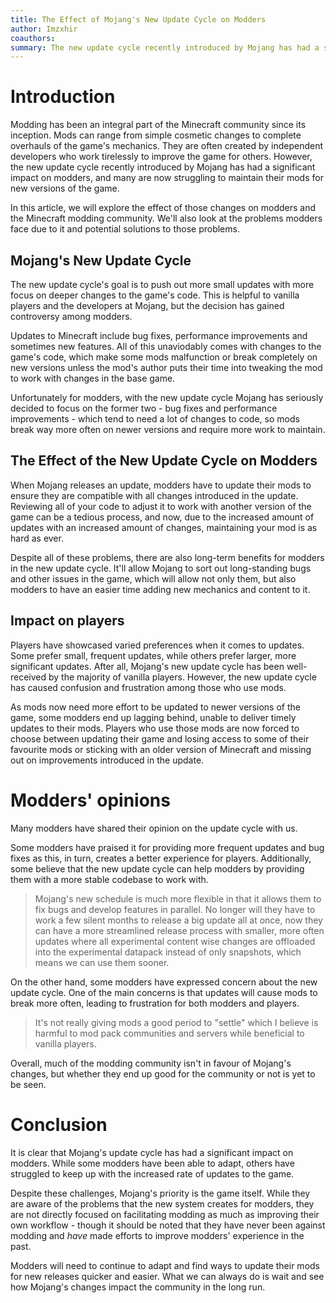 ```yaml
---
title: The Effect of Mojang's New Update Cycle on Modders
author: Imzxhir
coauthors:
summary: The new update cycle recently introduced by Mojang has had a significant impact on modders, and many are now struggling to maintain their mods for new versions of the game.
---
```


# Introduction

Modding has been an integral part of the Minecraft community since its
inception. Mods can range from simple cosmetic changes to complete overhauls of
the game's mechanics. They are often created by independent developers who work
tirelessly to improve the game for others. However, the new update cycle
recently introduced by Mojang has had a significant impact on modders, and many
are now struggling to maintain their mods for new versions of the game.

In this article, we will explore the effect of those changes on modders and the
Minecraft modding community. We'll also look at the problems modders face due to
it and potential solutions to those problems.

## Mojang's New Update Cycle

The new update cycle's goal is to push out more small updates with more focus on
deeper changes to the game's code. This is helpful to vanilla players and the
developers at Mojang, but the decision has gained controversy among modders.

Updates to Minecraft include bug fixes, performance improvements and sometimes
new features. All of this unaviodably comes with changes to the game's code,
which make some mods malfunction or break completely on new versions unless the
mod's author puts their time into tweaking the mod to work with changes in the
base game.

Unfortunately for modders, with the new update cycle Mojang has seriously
decided to focus on the former two - bug fixes and performance improvements -
which tend to need a lot of changes to code, so mods break way more often on
newer versions and require more work to maintain.

## The Effect of the New Update Cycle on Modders

When Mojang releases an update, modders have to update their mods to ensure they
are compatible with all changes introduced in the update. Reviewing all of your
code to adjust it to work with another version of the game can be a tedious
process, and now, due to the increased amount of updates with an increased
amount of changes, maintaining your mod is as hard as ever.

Despite all of these problems, there are also long-term benefits for modders in
the new update cycle. It'll allow Mojang to sort out long-standing bugs and
other issues in the game, which will allow not only them, but also modders to
have an easier time adding new mechanics and content to it.

## Impact on players

Players have showcased varied preferences when it comes to updates. Some prefer
small, frequent updates, while others prefer larger, more significant updates.
After all, Mojang's new update cycle has been well-received by the majority of
vanilla players. However, the new update cycle has caused confusion and
frustration among those who use mods.

As mods now need more effort to be updated to newer versions of the game, some
modders end up lagging behind, unable to deliver timely updates to their mods.
Players who use those mods are now forced to choose between updating their game
and losing access to some of their favourite mods or sticking with an older
version of Minecraft and missing out on improvements introduced in the update.

# Modders' opinions

Many modders have shared their opinion on the update cycle with us.

Some modders have praised it for providing more frequent updates and bug fixes
as this, in turn, creates a better experience for players. Additionally, some
believe that the new update cycle can help modders by providing them with a more
stable codebase to work with.

> Mojang's new schedule is much more flexible in that it allows them to fix bugs
> and develop features in parallel. No longer will they have to work a few
> silent months to release a big update all at once, now they can have a more
> streamlined release process with smaller, more often updates where all
> experimental content wise changes are offloaded into the experimental datapack
> instead of only snapshots, which means we can use them sooner.

On the other hand, some modders have expressed concern about the new update
cycle. One of the main concerns is that updates will cause mods to break more
often, leading to frustration for both modders and players.

> It's not really giving mods a good period to "settle" which I believe is
> harmful to mod pack communities and servers while beneficial to vanilla
> players.

Overall, much of the modding community isn't in favour of Mojang's changes, but
whether they end up good for the community or not is yet to be seen.

# Conclusion

It is clear that Mojang's update cycle has had a significant impact on modders.
While some modders have been able to adapt, others have struggled to keep up
with the increased rate of updates to the game.

Despite these challenges, Mojang's priority is the game itself. While they are
aware of the problems that the new system creates for modders, they are not
directly focused on facilitating modding as much as improving their own
workflow - though it should be noted that they have never been against modding
and _have_ made efforts to improve modders' experience in the past.

Modders will need to continue to adapt and find ways to update their mods for
new releases quicker and easier. What we can always do is wait and see how
Mojang's changes impact the community in the long run.
